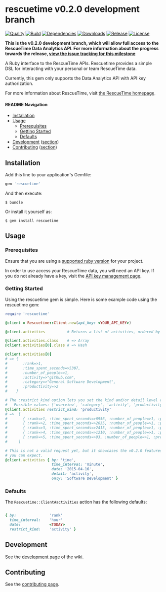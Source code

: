 rescuetime v0.2.0 development branch
==========

[![Quality](http://img.shields.io/codeclimate/github/leesharma/rescuetime.svg?style=flat-square)](https://codeclimate.com/github/leesharma/rescuetime)
[![Build](https://img.shields.io/travis/leesharma/rescuetime/data-analytics-api.svg?style=flat-square)](https://travis-ci.org/leesharma/rescuetime)
[![Dependencies](https://img.shields.io/gemnasium/leesharma/rescuetime.svg?style=flat-square)](https://gemnasium.com/leesharma/rescuetime)
[![Downloads](https://img.shields.io/gem/dt/rescuetime.svg?style=flat-square)](https://rubygems.org/gems/rescuetime)
[![Release](https://img.shields.io/github/release/leesharma/rescuetime.svg?style=flat-square)](https://github.com/leesharma/rescuetime/releases/tag/v0.1.0)
[![License](http://img.shields.io/badge/license-MIT-blue.svg?style=flat-square)](http://opensource.org/licenses/MIT)

**This is the v0.2.0 development branch, which will allow full access to the RescueTime Data Analytics API. For more information about the progress towards the release, [view the issue tracking for this milestone](https://github.com/leesharma/rescuetime/milestones/v0.2.0%20(Data%20Analytics%20API))**

A Ruby interface to the RescueTime APIs. Rescuetime provides a simple DSL for interacting
with your personal or team RescueTime data.

Currently, this gem only supports the Data Analytics API with API key authorization.

For more information about RescueTime, visit [the RescueTime homepage](https://www.rescuetime.com).

#### README Navigation

* [Installation](#installation)
* [Usage](#usage)
   * [Prerequisites](#prerequisites)
   * [Getting Started](#getting-started)
   * [Defaults](#defaults)
* [Development](https://github.com/leesharma/rescuetime/wiki/Development) ([section](#development))
* [Contributing](CONTRIBUTING.md) ([section](#contributing))

## Installation

Add this line to your application's Gemfile:

```ruby
gem 'rescuetime'
```

And then execute:

    $ bundle

Or install it yourself as:

    $ gem install rescuetime

## Usage

### Prerequisites

Ensure that you are using a [supported ruby version](https://github.com/leesharma/rescuetime/wiki/Supported-Rubies) for your project. 

In order to use access your RescueTime data, you will need an API key. If you do not already have a key, visit the [API key management page](https://www.rescuetime.com/anapi/manage).

### Getting Started

Using the rescuetime gem is simple. Here is some example code using the rescuetime gem:

```ruby
require 'rescuetime'

@client = Rescuetime::Client.new(api_key: <YOUR_API_KEY>)

@client.activities          # Returns a list of activities, ordered by "rank"

@client.activities.class    # => Array
@client.activities[0].class # => Hash

@client.activities[0]       
# => {   
#       :rank=>1, 
#       :time_spent_seconds=>5307, 
#       :number_of_people=>1, 
#       :activity=>"github.com", 
#       :category=>"General Software Development", 
#       :productivity=>2
#    }

# The :restrict_kind option lets you set the kind and/or detail level of your report.
#   Possible values: ['overview', 'category', 'activity', 'productivity', 'efficiency']
@client.activities restrict_kind: 'productivity'
# =>  [
#       { :rank=>1, :time_spent_seconds=>6956, :number_of_people=>1, :productivity=>2 },
#       { :rank=>2, :time_spent_seconds=>2635, :number_of_people=>1, :productivity=>-2 },
#       { :rank=>3, :time_spent_seconds=>2415, :number_of_people=>1, :productivity=>1 },
#       { :rank=>4, :time_spent_seconds=>1210, :number_of_people=>1, :productivity=>0 },
#       { :rank=>5, :time_spent_seconds=>93, :number_of_people=>1, :productivity=>-1 }
#     ]

# This is not a valid request yet, but it showcases the v0.2.0 features
# you can expect.
@client.activities { by: 'time',
                     time_interval: 'minute',
                     date: '2015-04-16',
                     detail: 'activity',
                     only: 'Software Development' }
```

### Defaults

The `Rescuetime::Client#activities` action has the following defaults:

```ruby

{ by:               'rank'
  time_interval:    'hour'
  date:             <TODAY>
  restrict_kind:    'activity' }

```

## Development

See the [development page](https://github.com/leesharma/rescuetime/wiki/Development) of the wiki.

## Contributing

See the [contributing page](CONTRIBUTING.md).
